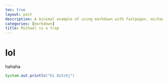 ```yaml
---
toc: true
layout: post
description: A minimal example of using markdown with fastpages. michael is a trap
categories: [markdown]
title: Michael is a trap
---
```


# lol

hahaha

```java
System.out.println("hi bitchj")
```